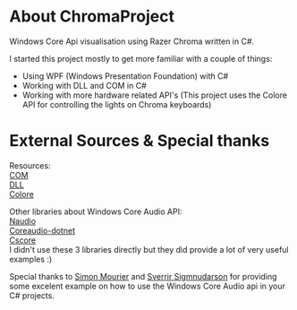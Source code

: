 # About ChromaProject
Windows Core Api visualisation using Razer Chroma written in C#.

I started this project mostly to get more familiar with a couple of things:

* Using WPF (Windows Presentation Foundation) with C#
* Working with DLL and COM in C#
* Working with more hardware related API's (This project uses the Colore API for controlling the lights on Chroma keyboards)

# External Sources & Special thanks

Resources:  
[COM](https://nl.wikipedia.org/wiki/Component_Object_Model)  
[DLL](https://nl.wikipedia.org/wiki/Dynamic-link_library)  
[Colore](https://github.com/chroma-sdk/Colore)  

Other libraries about Windows Core Audio API:  
[Naudio](https://github.com/naudio/NAudio)  
[Coreaudio-dotnet](https://github.com/ThiefMaster/coreaudio-dotnet)  
[Cscore](https://github.com/filoe/cscore)  
I didn't use these 3 libraries directly but they did provide a lot of very useful examples :)

Special thanks to
[Simon Mourier](https://github.com/smourier) and [Sverrir Sigmnudarson](https://github.com/sverrirs)
for providing some excelent example on how to use the Windows Core Audio api in your C# projects.